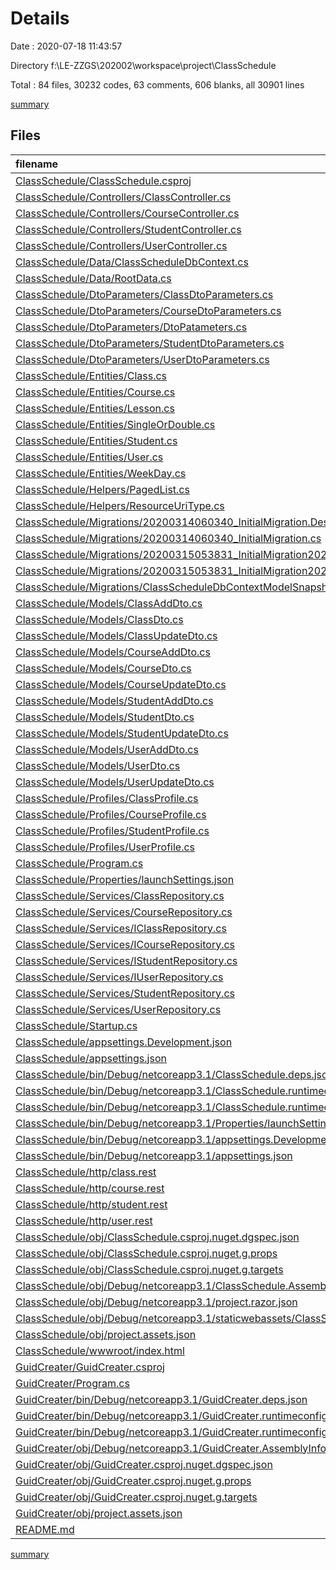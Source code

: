 # Details

Date : 2020-07-18 11:43:57

Directory f:\LE-ZZGS\202002\workspace\project\ClassSchedule

Total : 84 files,  30232 codes, 63 comments, 606 blanks, all 30901 lines

[summary](results.md)

## Files
| filename | language | code | comment | blank | total |
| :--- | :--- | ---: | ---: | ---: | ---: |
| [ClassSchedule/ClassSchedule.csproj](/ClassSchedule/ClassSchedule.csproj) | MSBuild | 18 | 0 | 6 | 24 |
| [ClassSchedule/Controllers/ClassController.cs](/ClassSchedule/Controllers/ClassController.cs) | C# | 162 | 0 | 42 | 204 |
| [ClassSchedule/Controllers/CourseController.cs](/ClassSchedule/Controllers/CourseController.cs) | C# | 208 | 0 | 52 | 260 |
| [ClassSchedule/Controllers/StudentController.cs](/ClassSchedule/Controllers/StudentController.cs) | C# | 182 | 0 | 51 | 233 |
| [ClassSchedule/Controllers/UserController.cs](/ClassSchedule/Controllers/UserController.cs) | C# | 156 | 2 | 44 | 202 |
| [ClassSchedule/Data/ClassScheduleDbContext.cs](/ClassSchedule/Data/ClassScheduleDbContext.cs) | C# | 165 | 1 | 11 | 177 |
| [ClassSchedule/Data/RootData.cs](/ClassSchedule/Data/RootData.cs) | C# | 11 | 0 | 2 | 13 |
| [ClassSchedule/DtoParameters/ClassDtoParameters.cs](/ClassSchedule/DtoParameters/ClassDtoParameters.cs) | C# | 10 | 0 | 3 | 13 |
| [ClassSchedule/DtoParameters/CourseDtoParameters.cs](/ClassSchedule/DtoParameters/CourseDtoParameters.cs) | C# | 10 | 0 | 2 | 12 |
| [ClassSchedule/DtoParameters/DtoPatameters.cs](/ClassSchedule/DtoParameters/DtoPatameters.cs) | C# | 20 | 0 | 3 | 23 |
| [ClassSchedule/DtoParameters/StudentDtoParameters.cs](/ClassSchedule/DtoParameters/StudentDtoParameters.cs) | C# | 10 | 0 | 2 | 12 |
| [ClassSchedule/DtoParameters/UserDtoParameters.cs](/ClassSchedule/DtoParameters/UserDtoParameters.cs) | C# | 10 | 0 | 2 | 12 |
| [ClassSchedule/Entities/Class.cs](/ClassSchedule/Entities/Class.cs) | C# | 14 | 0 | 1 | 15 |
| [ClassSchedule/Entities/Course.cs](/ClassSchedule/Entities/Course.cs) | C# | 20 | 0 | 4 | 24 |
| [ClassSchedule/Entities/Lesson.cs](/ClassSchedule/Entities/Lesson.cs) | C# | 21 | 0 | 2 | 23 |
| [ClassSchedule/Entities/SingleOrDouble.cs](/ClassSchedule/Entities/SingleOrDouble.cs) | C# | 13 | 0 | 2 | 15 |
| [ClassSchedule/Entities/Student.cs](/ClassSchedule/Entities/Student.cs) | C# | 15 | 0 | 4 | 19 |
| [ClassSchedule/Entities/User.cs](/ClassSchedule/Entities/User.cs) | C# | 15 | 0 | 3 | 18 |
| [ClassSchedule/Entities/WeekDay.cs](/ClassSchedule/Entities/WeekDay.cs) | C# | 17 | 0 | 2 | 19 |
| [ClassSchedule/Helpers/PagedList.cs](/ClassSchedule/Helpers/PagedList.cs) | C# | 24 | 6 | 4 | 34 |
| [ClassSchedule/Helpers/ResourceUriType.cs](/ClassSchedule/Helpers/ResourceUriType.cs) | C# | 8 | 0 | 0 | 8 |
| [ClassSchedule/Migrations/20200314060340_InitialMigration.Designer.cs](/ClassSchedule/Migrations/20200314060340_InitialMigration.Designer.cs) | C# | 152 | 1 | 35 | 188 |
| [ClassSchedule/Migrations/20200314060340_InitialMigration.cs](/ClassSchedule/Migrations/20200314060340_InitialMigration.cs) | C# | 121 | 0 | 17 | 138 |
| [ClassSchedule/Migrations/20200315053831_InitialMigration20200315.Designer.cs](/ClassSchedule/Migrations/20200315053831_InitialMigration20200315.Designer.cs) | C# | 220 | 1 | 37 | 258 |
| [ClassSchedule/Migrations/20200315053831_InitialMigration20200315.cs](/ClassSchedule/Migrations/20200315053831_InitialMigration20200315.cs) | C# | 70 | 0 | 15 | 85 |
| [ClassSchedule/Migrations/ClassScheduleDbContextModelSnapshot.cs](/ClassSchedule/Migrations/ClassScheduleDbContextModelSnapshot.cs) | C# | 218 | 1 | 37 | 256 |
| [ClassSchedule/Models/ClassAddDto.cs](/ClassSchedule/Models/ClassAddDto.cs) | C# | 8 | 0 | 1 | 9 |
| [ClassSchedule/Models/ClassDto.cs](/ClassSchedule/Models/ClassDto.cs) | C# | 13 | 0 | 3 | 16 |
| [ClassSchedule/Models/ClassUpdateDto.cs](/ClassSchedule/Models/ClassUpdateDto.cs) | C# | 9 | 0 | 1 | 10 |
| [ClassSchedule/Models/CourseAddDto.cs](/ClassSchedule/Models/CourseAddDto.cs) | C# | 17 | 0 | 1 | 18 |
| [ClassSchedule/Models/CourseDto.cs](/ClassSchedule/Models/CourseDto.cs) | C# | 20 | 0 | 2 | 22 |
| [ClassSchedule/Models/CourseUpdateDto.cs](/ClassSchedule/Models/CourseUpdateDto.cs) | C# | 17 | 0 | 1 | 18 |
| [ClassSchedule/Models/StudentAddDto.cs](/ClassSchedule/Models/StudentAddDto.cs) | C# | 11 | 0 | 1 | 12 |
| [ClassSchedule/Models/StudentDto.cs](/ClassSchedule/Models/StudentDto.cs) | C# | 13 | 0 | 2 | 15 |
| [ClassSchedule/Models/StudentUpdateDto.cs](/ClassSchedule/Models/StudentUpdateDto.cs) | C# | 11 | 0 | 1 | 12 |
| [ClassSchedule/Models/UserAddDto.cs](/ClassSchedule/Models/UserAddDto.cs) | C# | 13 | 0 | 3 | 16 |
| [ClassSchedule/Models/UserDto.cs](/ClassSchedule/Models/UserDto.cs) | C# | 14 | 0 | 3 | 17 |
| [ClassSchedule/Models/UserUpdateDto.cs](/ClassSchedule/Models/UserUpdateDto.cs) | C# | 13 | 0 | 2 | 15 |
| [ClassSchedule/Profiles/ClassProfile.cs](/ClassSchedule/Profiles/ClassProfile.cs) | C# | 20 | 0 | 4 | 24 |
| [ClassSchedule/Profiles/CourseProfile.cs](/ClassSchedule/Profiles/CourseProfile.cs) | C# | 20 | 0 | 4 | 24 |
| [ClassSchedule/Profiles/StudentProfile.cs](/ClassSchedule/Profiles/StudentProfile.cs) | C# | 20 | 0 | 4 | 24 |
| [ClassSchedule/Profiles/UserProfile.cs](/ClassSchedule/Profiles/UserProfile.cs) | C# | 25 | 0 | 4 | 29 |
| [ClassSchedule/Program.cs](/ClassSchedule/Program.cs) | C# | 42 | 0 | 6 | 48 |
| [ClassSchedule/Properties/launchSettings.json](/ClassSchedule/Properties/launchSettings.json) | JSON | 14 | 0 | 1 | 15 |
| [ClassSchedule/Services/ClassRepository.cs](/ClassSchedule/Services/ClassRepository.cs) | C# | 89 | 0 | 21 | 110 |
| [ClassSchedule/Services/CourseRepository.cs](/ClassSchedule/Services/CourseRepository.cs) | C# | 87 | 0 | 20 | 107 |
| [ClassSchedule/Services/IClassRepository.cs](/ClassSchedule/Services/IClassRepository.cs) | C# | 19 | 0 | 3 | 22 |
| [ClassSchedule/Services/ICourseRepository.cs](/ClassSchedule/Services/ICourseRepository.cs) | C# | 19 | 0 | 3 | 22 |
| [ClassSchedule/Services/IStudentRepository.cs](/ClassSchedule/Services/IStudentRepository.cs) | C# | 19 | 0 | 3 | 22 |
| [ClassSchedule/Services/IUserRepository.cs](/ClassSchedule/Services/IUserRepository.cs) | C# | 20 | 0 | 4 | 24 |
| [ClassSchedule/Services/StudentRepository.cs](/ClassSchedule/Services/StudentRepository.cs) | C# | 87 | 0 | 19 | 106 |
| [ClassSchedule/Services/UserRepository.cs](/ClassSchedule/Services/UserRepository.cs) | C# | 86 | 0 | 19 | 105 |
| [ClassSchedule/Startup.cs](/ClassSchedule/Startup.cs) | C# | 94 | 2 | 14 | 110 |
| [ClassSchedule/appsettings.Development.json](/ClassSchedule/appsettings.Development.json) | JSON | 9 | 0 | 1 | 10 |
| [ClassSchedule/appsettings.json](/ClassSchedule/appsettings.json) | JSON | 10 | 0 | 1 | 11 |
| [ClassSchedule/bin/Debug/netcoreapp3.1/ClassSchedule.deps.json](/ClassSchedule/bin/Debug/netcoreapp3.1/ClassSchedule.deps.json) | JSON | 4,230 | 0 | 0 | 4,230 |
| [ClassSchedule/bin/Debug/netcoreapp3.1/ClassSchedule.runtimeconfig.dev.json](/ClassSchedule/bin/Debug/netcoreapp3.1/ClassSchedule.runtimeconfig.dev.json) | JSON | 10 | 0 | 0 | 10 |
| [ClassSchedule/bin/Debug/netcoreapp3.1/ClassSchedule.runtimeconfig.json](/ClassSchedule/bin/Debug/netcoreapp3.1/ClassSchedule.runtimeconfig.json) | JSON | 12 | 0 | 0 | 12 |
| [ClassSchedule/bin/Debug/netcoreapp3.1/Properties/launchSettings.json](/ClassSchedule/bin/Debug/netcoreapp3.1/Properties/launchSettings.json) | JSON | 14 | 0 | 1 | 15 |
| [ClassSchedule/bin/Debug/netcoreapp3.1/appsettings.Development.json](/ClassSchedule/bin/Debug/netcoreapp3.1/appsettings.Development.json) | JSON | 9 | 0 | 1 | 10 |
| [ClassSchedule/bin/Debug/netcoreapp3.1/appsettings.json](/ClassSchedule/bin/Debug/netcoreapp3.1/appsettings.json) | JSON | 10 | 0 | 1 | 11 |
| [ClassSchedule/http/class.rest](/ClassSchedule/http/class.rest) | HTTP | 33 | 7 | 10 | 50 |
| [ClassSchedule/http/course.rest](/ClassSchedule/http/course.rest) | HTTP | 46 | 8 | 10 | 64 |
| [ClassSchedule/http/student.rest](/ClassSchedule/http/student.rest) | HTTP | 33 | 8 | 10 | 51 |
| [ClassSchedule/http/user.rest](/ClassSchedule/http/user.rest) | HTTP | 30 | 7 | 10 | 47 |
| [ClassSchedule/obj/ClassSchedule.csproj.nuget.dgspec.json](/ClassSchedule/obj/ClassSchedule.csproj.nuget.dgspec.json) | JSON | 88 | 0 | 0 | 88 |
| [ClassSchedule/obj/ClassSchedule.csproj.nuget.g.props](/ClassSchedule/obj/ClassSchedule.csproj.nuget.g.props) | MSBuild | 21 | 0 | 0 | 21 |
| [ClassSchedule/obj/ClassSchedule.csproj.nuget.g.targets](/ClassSchedule/obj/ClassSchedule.csproj.nuget.g.targets) | MSBuild | 6 | 0 | 0 | 6 |
| [ClassSchedule/obj/Debug/netcoreapp3.1/ClassSchedule.AssemblyInfo.cs](/ClassSchedule/obj/Debug/netcoreapp3.1/ClassSchedule.AssemblyInfo.cs) | C# | 9 | 10 | 5 | 24 |
| [ClassSchedule/obj/Debug/netcoreapp3.1/project.razor.json](/ClassSchedule/obj/Debug/netcoreapp3.1/project.razor.json) | JSON | 20,524 | 0 | 0 | 20,524 |
| [ClassSchedule/obj/Debug/netcoreapp3.1/staticwebassets/ClassSchedule.StaticWebAssets.xml](/ClassSchedule/obj/Debug/netcoreapp3.1/staticwebassets/ClassSchedule.StaticWebAssets.xml) | XML | 1 | 0 | 0 | 1 |
| [ClassSchedule/obj/project.assets.json](/ClassSchedule/obj/project.assets.json) | JSON | 2,124 | 0 | 0 | 2,124 |
| [ClassSchedule/wwwroot/index.html](/ClassSchedule/wwwroot/index.html) | HTML | 10 | 0 | 1 | 11 |
| [GuidCreater/GuidCreater.csproj](/GuidCreater/GuidCreater.csproj) | MSBuild | 6 | 0 | 3 | 9 |
| [GuidCreater/Program.cs](/GuidCreater/Program.cs) | C# | 18 | 0 | 2 | 20 |
| [GuidCreater/bin/Debug/netcoreapp3.1/GuidCreater.deps.json](/GuidCreater/bin/Debug/netcoreapp3.1/GuidCreater.deps.json) | JSON | 23 | 0 | 0 | 23 |
| [GuidCreater/bin/Debug/netcoreapp3.1/GuidCreater.runtimeconfig.dev.json](/GuidCreater/bin/Debug/netcoreapp3.1/GuidCreater.runtimeconfig.dev.json) | JSON | 10 | 0 | 0 | 10 |
| [GuidCreater/bin/Debug/netcoreapp3.1/GuidCreater.runtimeconfig.json](/GuidCreater/bin/Debug/netcoreapp3.1/GuidCreater.runtimeconfig.json) | JSON | 9 | 0 | 0 | 9 |
| [GuidCreater/obj/Debug/netcoreapp3.1/GuidCreater.AssemblyInfo.cs](/GuidCreater/obj/Debug/netcoreapp3.1/GuidCreater.AssemblyInfo.cs) | C# | 9 | 9 | 5 | 23 |
| [GuidCreater/obj/GuidCreater.csproj.nuget.dgspec.json](/GuidCreater/obj/GuidCreater.csproj.nuget.dgspec.json) | JSON | 65 | 0 | 0 | 65 |
| [GuidCreater/obj/GuidCreater.csproj.nuget.g.props](/GuidCreater/obj/GuidCreater.csproj.nuget.g.props) | MSBuild | 15 | 0 | 0 | 15 |
| [GuidCreater/obj/GuidCreater.csproj.nuget.g.targets](/GuidCreater/obj/GuidCreater.csproj.nuget.g.targets) | MSBuild | 6 | 0 | 0 | 6 |
| [GuidCreater/obj/project.assets.json](/GuidCreater/obj/project.assets.json) | JSON | 72 | 0 | 0 | 72 |
| [README.md](/README.md) | Markdown | 60 | 0 | 12 | 72 |

[summary](results.md)